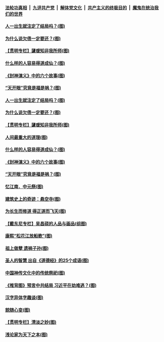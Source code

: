 

####  [法轮功真相](../../../../basic/blob/master/README.md?t=09090102) &nbsp;|&nbsp; [九评共产党](../../../../9ping.md/blob/master/README.md?t=09090102) &nbsp;|&nbsp; [解体党文化](../../../../jtdwh.md/blob/master/README.md?t=09090102)  &nbsp;|&nbsp; [共产主义的终极目的](../../../../gczydzjmd.md/blob/master/README.md?t=09090102) &nbsp;|&nbsp; [魔鬼在统治我们的世界](../../../../mgztzwmdsj.md/blob/master/README.md?t=09090102) 

#### [人一出生就注定了结局吗？(图)](../pages/p7/945032.md?t=09090102) 

#### [为什么说欠债一定要还？(图)](../pages/p7/945419.md?t=09090102) 

#### [【贯明专栏】蘧瑗知非我所师(图)](../pages/p7/940309.md?t=09090102) 

#### [什么样的人容易得道成仙？(图)](../pages/p7/945030.md?t=09090102) 

#### [《封神演义》中的六个故事(图)](../pages/p7/945058.md?t=09090102) 

#### [“天开眼”究竟是福是祸？(图)](../pages/p7/945122.md?t=09090102) 

#### [人一出生就注定了结局吗？(图)](../pages/p7/945032.md?t=09090102) 

#### [为什么说欠债一定要还？(图)](../pages/p7/945419.md?t=09090102) 

#### [【贯明专栏】蘧瑗知非我所师(图)](../pages/p7/940309.md?t=09090102) 

#### [人间最重大的道理(图)](../pages/p7/945225.md?t=09090102) 

#### [什么样的人容易得道成仙？(图)](../pages/p7/945030.md?t=09090102) 

#### [《封神演义》中的六个故事(图)](../pages/p7/945058.md?t=09090102) 

#### [“天开眼”究竟是福是祸？(图)](../pages/p7/945122.md?t=09090102) 

#### [忆江南．中元祭(图)](../pages/p7/945138.md?t=09090102) 

#### [建筑史上的奇迹：悬空寺(图)](../pages/p7/945068.md?t=09090102) 

#### [为长生而修道 得正道而飞天(图)](../pages/p7/945029.md?t=09090102) 

#### [【戴东尼专栏】吴昌硕的人品与画品(组图)](../pages/p7/941545.md?t=09090102) 

#### [康熙“松花江放船歌”(图)](../pages/p7/945067.md?t=09090102) 

#### [祖上做孽 遗祸子孙(图)](../pages/p7/944919.md?t=09090102) 

#### [圣人的智慧 出自《道德经》的25个成语(图)](../pages/p7/945000.md?t=09090102) 

#### [中国神传文化中的传统祭祀(图)](../pages/p7/944915.md?t=09090102) 

#### [《推背图》预言中共结局 习近平在劫难逃？(图)](../pages/p7/942486.md?t=09090102) 

#### [汉字异体字趣谈(图)](../pages/p7/944914.md?t=09090102) 

#### [貌随心变(图)](../pages/p7/944809.md?t=09090102) 

#### [【贯明专栏】清淡之妙(图)](../pages/p7/944921.md?t=09090102) 

#### [浅论家为天下之本(图)](../pages/p7/944807.md?t=09090102) 

